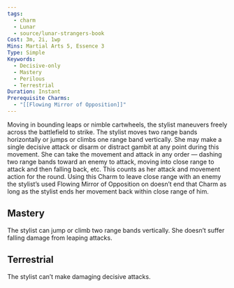 ```yaml
---
tags:
  - charm
  - Lunar
  - source/lunar-strangers-book
Cost: 3m, 2i, 1wp
Mins: Martial Arts 5, Essence 3
Type: Simple
Keywords:
  - Decisive-only
  - Mastery
  - Perilous
  - Terrestrial
Duration: Instant
Prerequisite Charms:
  - "[[Flowing Mirror of Opposition]]"
---
```

Moving in bounding leaps or nimble cartwheels, the stylist maneuvers freely across the battlefield to strike.
The stylist moves two range bands horizontally or jumps or climbs one range band vertically. She may make a single decisive attack or disarm or distract gambit at any point during this movement. She can take the movement and attack in any order — dashing two range bands toward an enemy to attack, moving into close range to attack and then falling back, etc. This counts as her attack and movement action for the round.
Using this Charm to leave close range with an enemy the stylist’s used Flowing Mirror of Opposition on doesn’t end that Charm as long as the stylist ends her movement back within close range of him.

## Mastery
The stylist can jump or climb two range bands vertically. She doesn’t suffer falling damage from leaping attacks.

## Terrestrial
The stylist can’t make damaging decisive attacks.